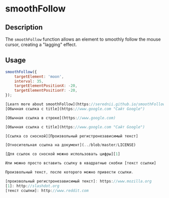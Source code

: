 # smoothFollow

## Description

The `smoothFollow` function allows an element to smoothly follow the mouse cursor, creating a "lagging" effect.

## Usage

```javascript
smoothFollow({
    targetElement: 'moon',
    interval: 35,
    targetElementPositionX: -20,
    targetElementPositionY: -20,
});

[Learn more about smoothFollow](https://serednii.github.io/smoothFollow/)
[Обычная ссылка с title](https://www.google.com "Сайт Google")

[Обычная ссылка в строке](https://www.google.com)

[Обычная ссылка с title](https://www.google.com "Сайт Google")

[Ссылка со сноской][Произвольный регистронезависимый текст]

[Относительная ссылка на документ](../blob/master/LICENSE)

[Для ссылок со сноской можно использовать цифры][1]

Или можно просто вставить ссылку в квадратные скобки [текст ссылки]

Произвольный текст, после которого можно привести ссылки.

[произвольный регистронезависимый текст]: https://www.mozilla.org
[1]: http://slashdot.org
[текст ссылки]: http://www.reddit.com
